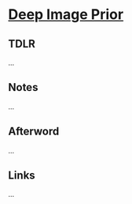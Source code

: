 # [Deep Image Prior](https://arxiv.org/abs/1711.10925)

## TDLR

...

## Notes

...

## Afterword

...

## Links

...
